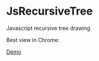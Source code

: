 # JsRecursiveTree

Javascript recursive tree drawing

Best view in Chrome: 

[Demo](http://chloeleichen.github.io/JsRecursiveTree/)
